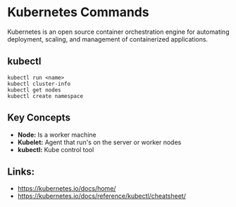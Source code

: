 # Kubernetes Commands
Kubernetes is an open source container orchestration engine for automating deployment, scaling, and management of containerized applications.

## kubectl
```
kubectl run <name>
kubectl cluster-info
kubectl get nodes
kubectl create namespace
```




## Key Concepts
- **Node:** Is a worker machine
- **Kubelet:** Agent that run's on the server or worker nodes
- **kubectl:** Kube control tool 



## Links:
- https://kubernetes.io/docs/home/
- https://kubernetes.io/docs/reference/kubectl/cheatsheet/
